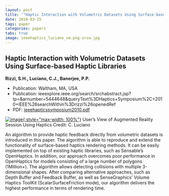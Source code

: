 ```yaml
---
layout: post
title: '"Haptic Interaction with Volumetric Datasets Using Surface-based Haptic Libraries"'
date: 2010-03-25
tags: paper
categories: papers
tabs: true
image: ieeehaptics_luciano_sm.png-srcw.jpg
---
```


## Haptic Interaction with Volumetric Datasets Using Surface-based Haptic Libraries
**Rizzi, S.H., Luciano, C.J., Banerjee, P.P.**
- Publication: Waltham, MA, USA
- Publication: ieeexplore.ieee.org/search/srchabstract.jsp?tp=&amp;arnumber=5444648&amp;queryText%3DHaptics+Symposium%2C+2010+IEEE%26searchWithin%3Drizzi%26openedRef
- PDF: [ieeehapticssymposium2010.pdf](/documents/ieeehapticssymposium2010.pdf)


[![image](https://www.evl.uic.edu/output/originals/ieeehaptics_luciano_sm.png-srcw.jpg){:style="max-width: 100%"}](https://www.evl.uic.edu/output/originals/ieeehaptics_luciano_sm.png-srcw.jpg)
User&rsquo;s View of Augmented Reality Session Using Haptics
Credit: C. Luciano

An algorithm to provide haptic feedback directly from volumetric datasets is introduced in this paper. The algorithm is able to reproduce and extend the functionality of surface-based haptics rendering methods. It can be easily implemented on top of existing haptic libraries, such as Sensable&rsquo;s OpenHaptics. In addition, our approach overcomes poor performance in OpenHaptics for models consisting of a large number of polygons (1Million+). The algorithm allows detecting collisions with multiple 3-dimensional shapes. After comparing alternative approaches, such as Depth Buffer and Feedback Buffer, as well as SenseGraphics&rsquo; Volume Haptics ToolKit (ScalarSurfaceFriction mode), our algorithm delivers the highest performance in terms of rendering time.